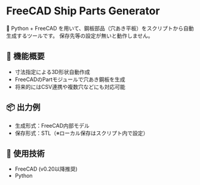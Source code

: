 # FreeCAD Ship Parts Generator

🚢 Python + FreeCAD を用いて、鋼板部品（穴あき平板）をスクリプトから自動生成するツールです。
保存先等の設定が無いと動作しません。

## 🔧 機能概要

- 寸法指定による3D形状自動作成
- FreeCADのPartモジュールで穴あき鋼板を生成
- 将来的にはCSV連携や複数穴などにも対応可能

## 📦 出力例

- 生成形式：FreeCAD内部モデル
- 保存形式：STL（※ローカル保存はスクリプト内で設定）

## 🧠 使用技術

- FreeCAD (v0.20以降推奨)
- Python